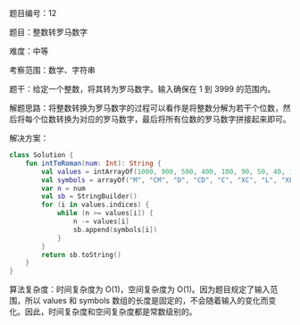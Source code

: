 题目编号：12

题目：整数转罗马数字

难度：中等

考察范围：数学、字符串

题干：给定一个整数，将其转为罗马数字。输入确保在 1 到 3999 的范围内。

解题思路：将整数转换为罗马数字的过程可以看作是将整数分解为若干个位数，然后将每个位数转换为对应的罗马数字，最后将所有位数的罗马数字拼接起来即可。

解决方案：

```kotlin
class Solution {
    fun intToRoman(num: Int): String {
        val values = intArrayOf(1000, 900, 500, 400, 100, 90, 50, 40, 10, 9, 5, 4, 1)
        val symbols = arrayOf("M", "CM", "D", "CD", "C", "XC", "L", "XL", "X", "IX", "V", "IV", "I")
        var n = num
        val sb = StringBuilder()
        for (i in values.indices) {
            while (n >= values[i]) {
                n -= values[i]
                sb.append(symbols[i])
            }
        }
        return sb.toString()
    }
}
```

算法复杂度：时间复杂度为 O(1)，空间复杂度为 O(1)。因为题目规定了输入范围，所以 values 和 symbols 数组的长度是固定的，不会随着输入的变化而变化。因此，时间复杂度和空间复杂度都是常数级别的。